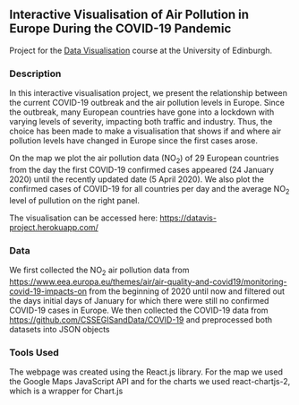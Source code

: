 ## Interactive Visualisation of Air Pollution in Europe During the COVID-19 Pandemic

Project for the [Data Visualisation](https://datavis2020.github.io/) course at the University of Edinburgh.

### Description
In this interactive visualisation project, we present the relationship between the current COVID-19 outbreak
and the air pollution levels in Europe. Since the outbreak, many European countries have gone into a lockdown
with varying levels of severity, impacting both traffic and industry. Thus, the choice has been made to make
a visualisation that shows if and where air pollution levels have changed in Europe since the first cases arose.

On the map we plot the air pollution data (NO<sub>2</sub>) of 29 European countries from the day the first COVID-19
confirmed cases appeared (24 January 2020) until the recently updated date (5 April 2020). We also plot the confirmed
cases of COVID-19 for all countries per day and the average NO<sub>2</sub> level of pullution on the right panel.

The visualisation can be accessed here: https://datavis-project.herokuapp.com/

### Data
We first collected the NO<sub>2</sub> air pollution data from https://www.eea.europa.eu/themes/air/air-quality-and-covid19/monitoring-covid-19-impacts-on
from the beginning of 2020 until now and filtered out the days initial days of January for which there were still no
confirmed COVID-19 cases in Europe. We then collected the COVID-19 data from https://github.com/CSSEGISandData/COVID-19
and preprocessed both datasets into JSON objects

### Tools Used
The webpage was created using the React.js library. For the map we used the Google Maps JavaScript API and for the
charts we used react-chartjs-2, which is a wrapper for Chart.js
